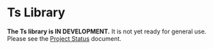 
# Ts Library

**The Ts library is IN DEVELOPMENT.**  It is not yet ready for general use.
Please see the [Project Status](./doxygen/status.md) document.
